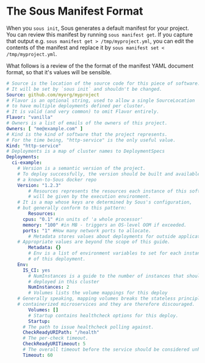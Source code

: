 # The Sous Manifest Format

When you `sous init`,
Sous generates a default manifest for your project.
You can review this manifest by running `sous manifest get`.
If you capture that output
e.g. `sous manifest get > /tmp/myproject.yml`,
you can edit the contents of the manifest and replace it by
`sous manifest set < /tmp/myproject.yml`.

What follows is a review of the the format of
the manifest YAML document format,
so that it's values will be sensible.

```yaml
# Source is the location of the source code for this piece of software.
# It will be set by `sous init` and shouldn't be changed.
Source: github.com/myorg/myproject
# Flavor is an optional string, used to allow a single SourceLocation
# to have multiple deployments defined per cluster.
# It is valid (and very common) to omit Flavor entirely.
Flavor: "vanilla"
# Owners is a list of emails of the owners of this project.
Owners: [ "me@example.com" ]
# Kind is the kind of software that the project represents.
# For the time being, "http-service" is the only useful value.
Kind: "http-service"
# Deployments is a map of cluster names to DeploymentSpecs
Deployments:
  ci-example:
    # Version is a semantic version of the project.
    # To deploy successfully, the version should be built and available in
    # a known-to-Sous docker repo
    Version: "1.2.3"
		# Resources represents the resources each instance of this software
		# will be given by the execution environment.
    # It is a map whose keys are determined by Sous's configuration,
    # but generally conform to this pattern:
		Resources:
      cpus: "0.1" #in units of 'a whole processor'
      memory: "100" #in MB - triggers an OS-level OOM if exceeded.
      ports: "1" #How many network ports to allocate.
		# Metadata stores values about deployments for outside applications to use
    # Appropriate values are beyond the scope of this guide.
		Metadata: {}
		# Env is a list of environment variables to set for each instance of
		# of this deployment.
    Env:
      IS_CI: yes
		# NumInstances is a guide to the number of instances that should be
		# deployed in this cluster
		NumInstances: 2
		# Volumes lists the volume mappings for this deploy
    # Generally speaking, mapping volumes breaks the stateless principle of
    # containerized microservices and they are therefore discouraged.
		Volumes: []
		# Startup contains healthcheck options for this deploy.
		Startup:
      # The path to issue healthcheck polling against.
      CheckReadyURIPath: "/health"
      # The per-check timeout.
      CheckReadyURITimeout: 5
      # The overall timeout before the service should be considered unhealthy.
      Timeout: 60
```
